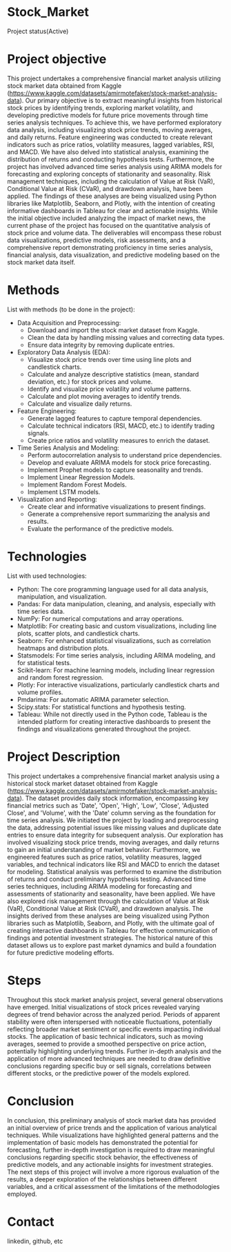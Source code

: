 # Stock_Market
  Project status(Active)

# Project objective
  This project undertakes a comprehensive financial market analysis utilizing stock market data obtained from Kaggle (https://www.kaggle.com/datasets/amirmotefaker/stock-market-analysis-data). Our primary objective is to extract meaningful insights from historical stock prices by identifying trends, exploring market volatility, and developing predictive models for future price movements through time series analysis techniques. To achieve this, we have performed exploratory data analysis, including visualizing stock price trends, moving averages, and daily returns. Feature engineering was conducted to create relevant indicators such as price ratios, volatility measures, lagged variables, RSI, and MACD. We have also delved into statistical analysis, examining the distribution of returns and conducting hypothesis tests. Furthermore, the project has involved advanced time series analysis using ARIMA models for forecasting and exploring concepts of stationarity and seasonality. Risk management techniques, including the calculation of Value at Risk (VaR), Conditional Value at Risk (CVaR), and drawdown analysis, have been applied. The findings of these analyses are being visualized using Python libraries like Matplotlib, Seaborn, and Plotly, with the intention of creating informative dashboards in Tableau for clear and actionable insights. While the initial objective included analyzing the impact of market news, the current phase of the project has focused on the quantitative analysis of stock price and volume data. The deliverables will encompass these robust data visualizations, predictive models, risk assessments, and a comprehensive report demonstrating proficiency in time series analysis, financial analysis, data visualization, and predictive modeling based on the stock market data itself.

# Methods
  List with methods (to be done in the project):
  - Data Acquisition and Preprocessing:
    - Download and import the stock market dataset from Kaggle.
    - Clean the data by handling missing values and correcting data types.
    - Ensure data integrity by removing duplicate entries.
  - Exploratory Data Analysis (EDA):
    - Visualize stock price trends over time using line plots and candlestick charts.
    - Calculate and analyze descriptive statistics (mean, standard deviation, etc.) for stock prices and volume.
    - Identify and visualize price volatility and volume patterns.
    - Calculate and plot moving averages to identify trends.
    - Calculate and visualize daily returns.
  - Feature Engineering:
    - Generate lagged features to capture temporal dependencies.
    - Calculate technical indicators (RSI, MACD, etc.) to identify trading signals.
    - Create price ratios and volatility measures to enrich the dataset.
  - Time Series Analysis and Modeling:
    - Perform autocorrelation analysis to understand price dependencies.
    - Develop and evaluate ARIMA models for stock price forecasting.
    - Implement Prophet models to capture seasonality and trends.
    - Implement Linear Regression Models.
    - Implement Random Forest Models.
    - Implement LSTM models.
  - Visualization and Reporting:
    - Create clear and informative visualizations to present findings.
    - Generate a comprehensive report summarizing the analysis and results.
    - Evaluate the performance of the predictive models.

# Technologies 
  List with used technologies:
  - Python: The core programming language used for all data analysis, manipulation, and visualization.
  - Pandas: For data manipulation, cleaning, and analysis, especially with time series data.
  - NumPy: For numerical computations and array operations.
  - Matplotlib: For creating basic and custom visualizations, including line plots, scatter plots, and candlestick charts.
  - Seaborn: For enhanced statistical visualizations, such as correlation heatmaps and distribution plots.
  - Statsmodels: For time series analysis, including ARIMA modeling, and for statistical tests.
  - Scikit-learn: For machine learning models, including linear regression and random forest regression.
  - Plotly: For interactive visualizations, particularly candlestick charts and volume profiles.
  - Pmdarima: For automatic ARIMA parameter selection.
  - Scipy.stats: For statistical functions and hypothesis testing.
  - Tableau: While not directly used in the Python code, Tableau is the intended platform for creating interactive dashboards to present the findings and visualizations generated throughout the project.

# Project Description
  This project undertakes a comprehensive financial market analysis using a historical stock market dataset obtained from Kaggle (https://www.kaggle.com/datasets/amirmotefaker/stock-market-analysis-data). The dataset provides daily stock information, encompassing key financial metrics such as 'Date', 'Open', 'High', 'Low', 'Close', 'Adjusted Close', and 'Volume', with the 'Date' column serving as the foundation for time series analysis. We initiated the project by loading and preprocessing the data, addressing potential issues like missing values and duplicate date entries to ensure data integrity for subsequent analysis. Our exploration has involved visualizing stock price trends, moving averages, and daily returns to gain an initial understanding of market behavior. Furthermore, we engineered features such as price ratios, volatility measures, lagged variables, and technical indicators like RSI and MACD to enrich the dataset for modeling. Statistical analysis was performed to examine the distribution of returns and conduct preliminary hypothesis testing. Advanced time series techniques, including ARIMA modeling for forecasting and assessments of stationarity and seasonality, have been applied. We have also explored risk management through the calculation of Value at Risk (VaR), Conditional Value at Risk (CVaR), and drawdown analysis. The insights derived from these analyses are being visualized using Python libraries such as Matplotlib, Seaborn, and Plotly, with the ultimate goal of creating interactive dashboards in Tableau for effective communication of findings and potential investment strategies. The historical nature of this dataset allows us to explore past market dynamics and build a foundation for future predictive modeling efforts.
  
# Steps
  Throughout this stock market analysis project, several general observations have emerged. Initial visualizations of stock prices revealed varying degrees of trend behavior across the analyzed period. Periods of apparent stability were often interspersed with noticeable fluctuations, potentially reflecting broader market sentiment or specific events impacting individual stocks. The application of basic technical indicators, such as moving averages, seemed to provide a smoothed perspective on price action, potentially highlighting underlying trends. Further in-depth analysis and the application of more advanced techniques are needed to draw definitive conclusions regarding specific buy or sell signals, correlations between different stocks, or the predictive power of the models explored.

# Conclusion
  In conclusion, this preliminary analysis of stock market data has provided an initial overview of price trends and the application of various analytical techniques. While visualizations have highlighted general patterns and the implementation of basic models has demonstrated the potential for forecasting, further in-depth investigation is required to draw meaningful conclusions regarding specific stock behavior, the effectiveness of predictive models, and any actionable insights for investment strategies. The next steps of this project will involve a more rigorous evaluation of the results, a deeper exploration of the relationships between different variables, and a critical assessment of the limitations of the methodologies employed.
  
# Contact
  linkedin, github, etc 